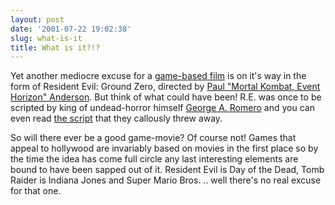 ```yaml
---
layout: post
date: '2001-07-22 19:02:38'
slug: what-is-it
title: What is it?!?
---
```


Yet another mediocre excuse for a [game-based film](http://raven.clanplaid.net/akichart.jpg) is on it's way in the form of Resident Evil: Ground Zero, directed by [Paul "Mortal Kombat, Event Horizon" Anderson](http://us.imdb.com/Name?Anderson,+Paul+(III)). But think of what could have been! R.E. was once to be scripted by king of undead-horror himself [George A. Romero](http://www.georgearomero.com/) and you can even read [the script](http://www.new-blood.com/features/romeromovie/REScript.txt) that they callously threw away.

So will there ever be a good game-movie? Of course not! Games that appeal to hollywood are invariably based on movies in the first place so by the time the idea has come full circle any last interesting elements are bound to have been sapped out of it. Resident Evil is Day of the Dead, Tomb Raider is Indiana Jones and Super Mario Bros. .. well there's no real excuse for that one.